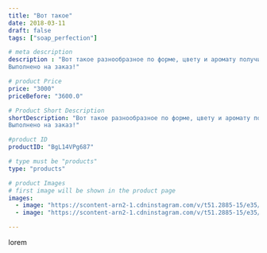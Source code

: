 ```yaml
---
title: "Вот такое"
date: 2018-03-11
draft: false
tags: ["soap_perfection"]

# meta description
description : "Вот такое разнообразное по форме, цвету и аромату получилось мыло ручной работы🛍️
Выполнено на заказ!"

# product Price
price: "3000"
priceBefore: "3600.0"

# Product Short Description
shortDescription: "Вот такое разнообразное по форме, цвету и аромату получилось мыло ручной работы🛍️
Выполнено на заказ!"

#product ID
productID: "BgL14VPg687"

# type must be "products"
type: "products"

# product Images
# first image will be shown in the product page
images:
  - image: "https://scontent-arn2-1.cdninstagram.com/v/t51.2885-15/e35/28752421_283787255486375_2996609625995870208_n.jpg?se=7&tp=1&_nc_ht=scontent-arn2-1.cdninstagram.com&_nc_cat=111&_nc_ohc=sO7BnrMoeDkAX8pEajg&oh=e4b215c6a3f42bbd51a8f1ec6dc67cbe&oe=6069AF62&ig_cache_key=MTczMjcxMzE0MjQwMzA4ODU4Nw%3D%3D.2"
  - image: "https://scontent-arn2-1.cdninstagram.com/v/t51.2885-15/e35/28765545_232204507341022_1656879541051719680_n.jpg?se=7&tp=1&_nc_ht=scontent-arn2-1.cdninstagram.com&_nc_cat=110&_nc_ohc=VyQ04nUjf1IAX-ugqQx&oh=6ef94446b792c02ab66ebe696950feae&oe=606ACB6F&ig_cache_key=MTczMjcxMzE1NDMwNjQ1Nzc2NQ%3D%3D.2"

---
```

lorem
